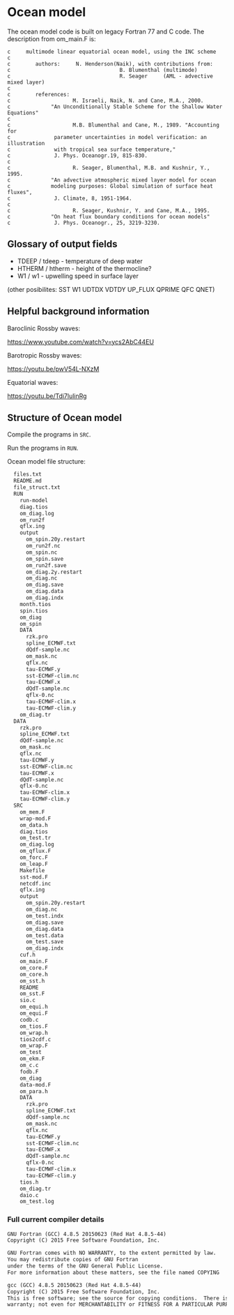 # Ocean model

The ocean model code is built on legacy Fortran 77 and C code. The description from om_main.F is:

```fortran77
c     multimode linear equatorial ocean model, using the INC scheme
c
c        authors:     N. Henderson(Naik), with contributions from: 
c                                   B. Blumenthal (multimode)
c                                   R. Seager     (AML - advective mixed layer)
c
c        references:
c                    M. Israeli, Naik, N. and Cane, M.A., 2000. 
c             "An Unconditionally Stable Scheme for the Shallow Water Equations"
c
c                    M.B. Blumenthal and Cane, M., 1989. "Accounting for 
c              parameter uncertainties in model verification: an illustration
c              with tropical sea surface temperature," 
c              J. Phys. Oceanogr.19, 815-830.
c
c                    R. Seager, Blumenthal, M.B. and Kushnir, Y., 1995.
c             "An advective atmospheric mixed layer model for ocean
c             modeling purposes: Global simulation of surface heat fluxes",
c              J. Climate, 8, 1951-1964.
c
c                    R. Seager, Kushnir, Y. and Cane, M.A., 1995.
c             "On heat flux boundary conditions for ocean models"
c              J. Phys. Oceanogr., 25, 3219-3230.
```

## Glossary of output fields

- TDEEP / tdeep - temperature of deep water
- HTHERM / htherm - height of the thermocline?
- W1 / w1 - upwelling speed in surface layer

(other posibilites: SST W1 UDTDX VDTDY UP_FLUX QPRIME QFC QNET)

## Helpful background information

Baroclinic Rossby waves:

<https://www.youtube.com/watch?v=ycs2AbC44EU>

Barotropic Rossby waves:

<https://youtu.be/pwV54L-NXzM>

Equatorial waves:

<https://youtu.be/Tdi7lulinRg>

## Structure of Ocean model

Compile the programs in `SRC`.

Run the programs in `RUN`.

Ocean model file structure:

```txt
  files.txt
  README.md
  file_struct.txt
  RUN
    run-model
    diag.tios
    om_diag.log
    om_run2f
    qflx.ing
    output
      om_spin.20y.restart
      om_run2f.nc
      om_spin.nc
      om_spin.save
      om_run2f.save
      om_diag.2y.restart
      om_diag.nc
      om_diag.save
      om_diag.data
      om_diag.indx
    month.tios
    spin.tios
    om_diag
    om_spin
    DATA
      rzk.pro
      spline_ECMWF.txt
      dQdf-sample.nc
      om_mask.nc
      qflx.nc
      tau-ECMWF.y
      sst-ECMWF-clim.nc
      tau-ECMWF.x
      dQdT-sample.nc
      qflx-0.nc
      tau-ECMWF-clim.x
      tau-ECMWF-clim.y
    om_diag.tr
  DATA
    rzk.pro
    spline_ECMWF.txt
    dQdf-sample.nc
    om_mask.nc
    qflx.nc
    tau-ECMWF.y
    sst-ECMWF-clim.nc
    tau-ECMWF.x
    dQdT-sample.nc
    qflx-0.nc
    tau-ECMWF-clim.x
    tau-ECMWF-clim.y
  SRC
    om_mem.F
    wrap-mod.F
    om_data.h
    diag.tios
    om_test.tr
    om_diag.log
    om_qflux.F
    om_forc.F
    om_leap.F
    Makefile
    sst-mod.F
    netcdf.inc
    qflx.ing
    output
      om_spin.20y.restart
      om_diag.nc
      om_test.indx
      om_diag.save
      om_diag.data
      om_test.data
      om_test.save
      om_diag.indx
    cuf.h
    om_main.F
    om_core.F
    om_core.h
    om_sst.h
    README
    om_sst.F
    sio.c
    om_equi.h
    om_equi.F
    codb.c
    om_tios.F
    om_wrap.h
    tios2cdf.c
    om_wrap.F
    om_test
    om_ekm.F
    om_c.c
    fodb.F
    om_diag
    data-mod.F
    om_para.h
    DATA
      rzk.pro
      spline_ECMWF.txt
      dQdf-sample.nc
      om_mask.nc
      qflx.nc
      tau-ECMWF.y
      sst-ECMWF-clim.nc
      tau-ECMWF.x
      dQdT-sample.nc
      qflx-0.nc
      tau-ECMWF-clim.x
      tau-ECMWF-clim.y
    tios.h
    om_diag.tr
    daio.c
    om_test.log
```

### Full current compiler details

```txt
GNU Fortran (GCC) 4.8.5 20150623 (Red Hat 4.8.5-44)
Copyright (C) 2015 Free Software Foundation, Inc.

GNU Fortran comes with NO WARRANTY, to the extent permitted by law.
You may redistribute copies of GNU Fortran
under the terms of the GNU General Public License.
For more information about these matters, see the file named COPYING
```

```txt
gcc (GCC) 4.8.5 20150623 (Red Hat 4.8.5-44)
Copyright (C) 2015 Free Software Foundation, Inc.
This is free software; see the source for copying conditions.  There is NO
warranty; not even for MERCHANTABILITY or FITNESS FOR A PARTICULAR PURPOSE.
```
